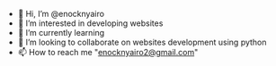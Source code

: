 - 👋 Hi, I’m @enocknyairo
- 👀 I’m interested in developing websites
- 🌱 I’m currently learning
- 💞️ I’m looking to collaborate on websites development using python
- 📫 How to reach me "enocknyairo2@gmail.com"

<!---
enocknyairo/enocknyairo is a ✨ special ✨ repository because its `README.md` (this file) appears on your GitHub profile.
You can click the Preview link to take a look at your changes.
--->
